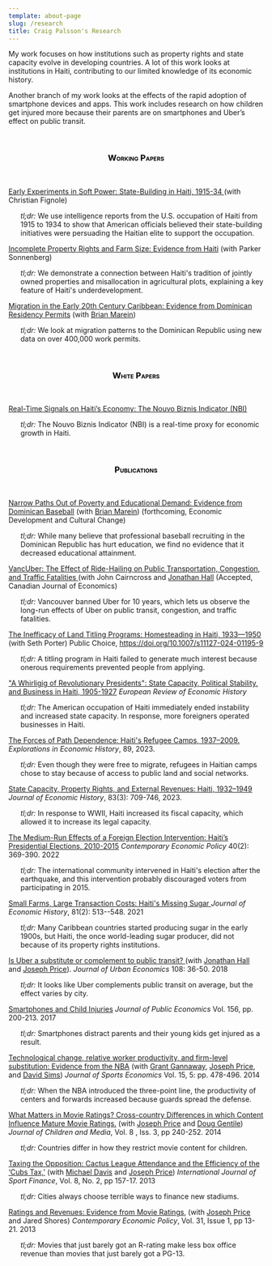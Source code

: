 ```yaml
---
template: about-page
slug: /research
title: Craig Palsson's Research
---
```

My work focuses on how institutions such as property rights and state capacity evolve in developing countries. A lot of this work looks at institutions in Haiti, contributing to our limited knowledge of its economic history.

Another branch of my work looks at the effects of the rapid adoption of smartphone devices and apps. This work includes research on how children get injured more because their parents are on smartphones and Uber’s effect on public transit.

&nbsp;


<center>

<h3 style="color: #000000; font-variant: small-caps;">Working Papers</h3>
&nbsp;
</center>

<a href="/assets/Palsson Fignole 2025-6.pdf">Early Experiments in Soft Power: State-Building in Haiti, 1915-34
</a> (with Christian Fignole)


<ul><em>tl;dr:</em> We use intelligence reports from the U.S. occupation of Haiti from 1915 to 1934 to show that American officials believed their state-building initiatives were persuading the Haitian elite to support the occupation.</ul>

<a href="/assets/Palsson Sonnenberg Plot Size 24-10.pdf">Incomplete Property Rights and Farm Size: Evidence from Haiti</a> (with Parker Sonnenberg)


<ul><em>tl;dr:</em> We demonstrate a connection between Haiti's tradition of jointly owned properties and misallocation in agricultural plots, explaining a key feature of Haiti's underdevelopment.</ul>



<a href="/assets/marein_palsson.pdf">Migration in the Early 20th Century Caribbean: Evidence from Dominican Residency Permits</a> (with <a href="https://sites.google.com/site/bcmarein">Brian Marein</a>)

<ul><em>tl;dr:</em> We look at migration patterns to the Dominican Republic using new data on over 400,000 work permits.</ul> 
&nbsp;
<center>
<h3 style="color: #000000; font-variant: small-caps;">White Papers</h3>
</center>
&nbsp;

<a href="/assets/The Nouvo Biznis Indicator 2025 7.pdf">Real-Time Signals on Haiti’s Economy: The Nouvo Biznis Indicator (NBI)</a>
<ul><em>tl;dr:</em> The Nouvo Biznis Indicator (NBI) is a real-time proxy for economic growth in Haiti.</ul>

&nbsp;
<center>
<h3 style="color: #000000; font-variant: small-caps;">Publications</h3>
</center>
&nbsp;

<a href="/assets/Marein Palsson EDCC 2025.pdf">Narrow Paths Out of Poverty and Educational Demand: Evidence from Dominican Baseball</a> (with <a href="https://sites.google.com/site/bcmarein">Brian Marein</a>) (forthcoming, Economic Development and Cultural Change)


<ul><em>tl;dr:</em> While many believe that professional baseball recruiting in the Dominican Republic has hurt education, we find no evidence that it decreased educational attainment.</ul> 

<a href="/assets/WP Vancouver_and_Uber.pdf">VancUber: The Effect of Ride-Hailing on Public Transportation, Congestion, and Traffic Fatalities </a> (with John Cairncross and <a href="http://individual.utoronto.ca/jhall/">Jonathan Hall</a> (Accepted, Canadian Journal of Economics)

<ul><em>tl;dr:</em> Vancouver banned Uber for 10 years, which lets us observe the long-run effects of Uber on public transit, congestion, and traffic fatalities.</ul>

<a href="/assets/Palsson Porter 2024 - 6.pdf">The Inefficacy of Land Titling Programs: Homesteading in Haiti, 1933—1950</a> (with Seth Porter)  Public Choice, https://doi.org/10.1007/s11127-024-01195-9

<ul><em>tl;dr:</em> A titling program in Haiti failed to generate much interest because onerous requirements prevented people from applying.</ul>

<a href="https://academic.oup.com/ereh/advance-article/doi/10.1093/ereh/head025/7433521?guestAccessKey=bf8e19ec-719b-4e69-8238-2acc0208f1ab">"A Whirligig of Revolutionary Presidents": State Capacity, Political Stability, and Business in Haiti, 1905-1927</a> <em>European Review of Economic History</em>

<ul><em>tl;dr:</em> The American occupation of Haiti immediately ended instability and increased state capacity. In response, more foreigners operated businesses in Haiti.</ul>

<a href="/assets/Palsson Refugee Camps.pdf">The Forces of Path Dependence: Haiti's Refugee Camps, 1937–2009.</a>  <em>Explorations in Economic History</em>, 89, 2023.

<ul><em>tl;dr:</em> Even though they were free to migrate, refugees in Haitian camps chose to stay because of access to public land and social networks.</ul>

<a href="/assets/Palsson State Capacity 2022.pdf">State Capacity, Property Rights, and External Revenues: Haiti, 1932–1949</a> <em>Journal of Economic History</em>, 83(3):  709-746, 2023.

<ul><em>tl;dr:</em> In response to WWII, Haiti increased its fiscal capacity, which allowed it to increase its legal capacity.</ul>

<a href="/assets/Palsson 2021 CEP.pdf">The Medium-Run Effects of a Foreign Election Intervention: Haiti’s Presidential Elections, 2010-2015</a> <em>Contemporary Economic Policy</em> 40(2): 369-390. 2022

<ul><em>tl;dr:</em> The international community intervened in Haiti's election after the earthquake, and this intervention probably discouraged voters from participating in 2015.</ul>

<a href="/assets/Palsson 2021 JEH.pdf">Small Farms, Large Transaction Costs: Haiti's Missing Sugar </a> <em> Journal of Economic History</em>, 81(2): 513--548. 2021

<ul><em>tl;dr:</em> Many Caribbean countries started producing sugar in the early 1900s, but Haiti, the once world-leading sugar producer, did not because of its property rights institutions.</ul>

<a href="/assets/Hall Palsson Price 2018 JUE.pdf">Is Uber a substitute or complement to public transit? </a> (with <a href="http://individual.utoronto.ca/jhall/">Jonathan Hall</a> and <a href="https://economics.byu.edu/directory/joseph-p-price">Joseph Price</a>). <em>Journal of Urban Economics</em> 108: 36-50. 2018

<ul><em>tl;dr:</em> It looks like Uber complements public transit on average, but the effect varies by city.</ul>

<a href="/assets/Palsson 2017 JPubE.pdf">Smartphones and Child Injuries</a> <em>Journal of Public Economics</em> Vol. 156, pp. 200-213. 2017

<ul><em>tl;dr:</em> Smartphones distract parents and their young kids get injured as a result.</ul>

<a href="/assets/Gannaway Palsson Price Sims 2014 Journal of Sports Economics.pdf">Technological change, relative worker productivity, and firm-level substitution: Evidence from the NBA</a> (with <a href="https://sites.google.com/site/grantgannaway/">Grant Gannaway</a>, <a href="https://economics.byu.edu/directory/joseph-p-price">Joseph Price</a>, and <a href="https://economics.byu.edu/directory/david-p-sims">David Sims</a>) <em>Journal of Sports Economics</em> Vol. 15, 5: pp. 478-496. 2014

<ul><em>tl;dr:</em> When the NBA introduced the three-point line, the productivity of centers and forwards increased because guards spread the defense.</ul>

<a href="/assets/Price Palsson Gentile 2014 Journal of Children and Media.pdf">What Matters in Movie Ratings? Cross-country Differences in which Content Influence Mature Movie Ratings.</a> (with <a href="https://economics.byu.edu/directory/joseph-p-price">Joseph Price</a> and <a href="https://drdouglas.org/">Doug Gentile</a>) <em>Journal of Children and Media</em>, Vol. 8 , Iss. 3, pp 240-252. 2014

<ul><em>tl;dr:</em> Countries differ in how they restrict movie content for children.</ul>

<a href="/assets/Davis Palsson Price 2013.pdf">Taxing the Opposition: Cactus League Attendance and the Efficiency of the ‘Cubs Tax,’</a> (with <a href="https://people.mst.edu/faculty/davismc/index.html">Michael Davis</a> and <a href="https://economics.byu.edu/directory/joseph-p-price">Joseph Price</a>) <em>International Journal of Sport Finance</em>, Vol. 8, No. 2, pp 157-17. 2013

<ul><em>tl;dr:</em> Cities always choose terrible ways to finance new stadiums.</ul>

<a href="/assets/Palsson Price Shores 2012 CEP.pdf">Ratings and Revenues: Evidence from Movie Ratings</a>, (with <a href="https://economics.byu.edu/directory/joseph-p-price">Joseph Price</a> and Jared Shores) <em>Contemporary Economic Policy</em>, Vol. 31, Issue 1, pp 13-21. 2013

<ul><em>tl;dr:</em> Movies that just barely got an R-rating make less box office revenue than movies that just barely got a PG-13.</ul>
